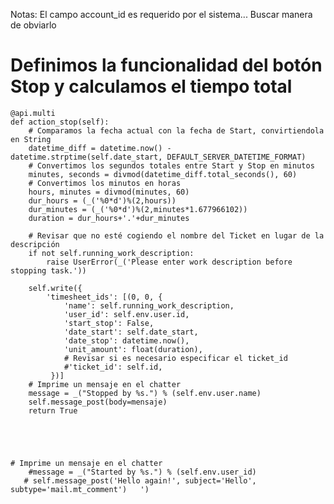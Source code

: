  Notas: 
    El campo account_id es requerido por el sistema... Buscar manera de obviarlo

 # Definimos la funcionalidad del botón Stop y calculamos el tiempo total
    @api.multi
    def action_stop(self):
        # Comparamos la fecha actual con la fecha de Start, convirtiendola en String
        datetime_diff = datetime.now() - datetime.strptime(self.date_start, DEFAULT_SERVER_DATETIME_FORMAT)
        # Convertimos los segundos totales entre Start y Stop en minutos
        minutes, seconds = divmod(datetime_diff.total_seconds(), 60)
        # Convertimos los minutos en horas
        hours, minutes = divmod(minutes, 60)
        dur_hours = (_('%0*d')%(2,hours))
        dur_minutes = (_('%0*d')%(2,minutes*1.677966102))
        duration = dur_hours+'.'+dur_minutes

        # Revisar que no esté cogiendo el nombre del Ticket en lugar de la descripción
        if not self.running_work_description:
            raise UserError(_('Please enter work description before stopping task.'))

        self.write({
            'timesheet_ids': [(0, 0, {
                'name': self.running_work_description,
                'user_id': self.env.user.id,
                'start_stop': False,
                'date_start': self.date_start,
                'date_stop': datetime.now(),
                'unit_amount': float(duration),
                # Revisar si es necesario especificar el ticket_id
                #'ticket_id': self.id,
             })]
        # Imprime un mensaje en el chatter
        message = _("Stopped by %s.") % (self.env.user.name)
        self.message_post(body=mensaje) 
        return True





    # Imprime un mensaje en el chatter
        #message = _("Started by %s.") % (self.env.user_id)
       # self.message_post('Hello again!', subject='Hello', subtype='mail.mt_comment')   ')